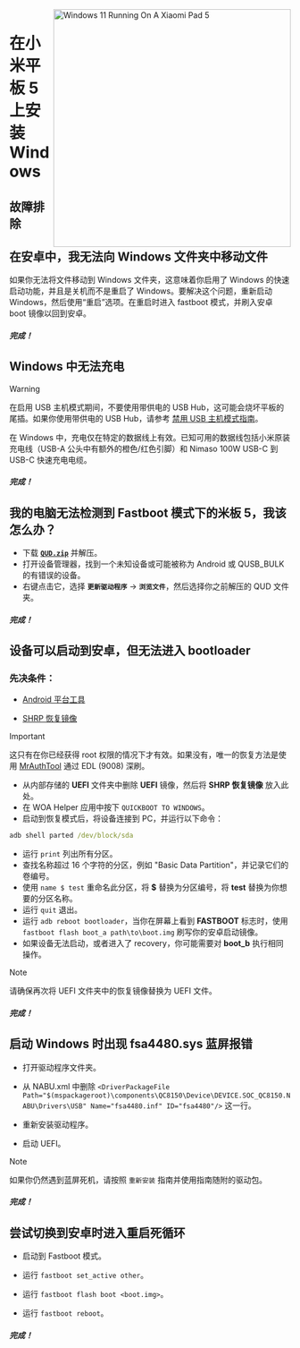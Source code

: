 <img align="right" src="https://raw.githubusercontent.com/erdilS/Port-Windows-11-Xiaomi-Pad-5/main/nabu.png" width="425" alt="Windows 11 Running On A Xiaomi Pad 5">

# 在小米平板 5 上安装 Windows

## 故障排除

## 在安卓中，我无法向 Windows 文件夹中移动文件

如果你无法将文件移动到 Windows 文件夹，这意味着你启用了 Windows 的快速启动功能，并且是关机而不是重启了 Windows。要解决这个问题，重新启动 Windows，然后使用“重启”选项。在重启时进入 fastboot 模式，并刷入安卓 boot 镜像以回到安卓。

##### 完成！

## Windows 中无法充电
> [!WARNING]
> 在启用 USB 主机模式期间，不要使用带供电的 USB Hub，这可能会烧坏平板的尾插。如果你使用带供电的 USB Hub，请参考 [禁用 USB 主机模式指南](/guide/Simplified%20Chinese/Additional-materials-cn.md#禁用-USB-主机模式)。

在 Windows 中，充电仅在特定的数据线上有效。已知可用的数据线包括小米原装充电线（USB-A 公头中有额外的橙色/红色引脚）和 Nimaso 100W USB-C 到 USB-C 快速充电电缆。

##### 完成！

## 我的电脑无法检测到 Fastboot 模式下的米板 5，我该怎么办？
- 下载 [**`QUD.zip`**](https://github.com/n00b69/woa-betalm/releases/download/Qfil/QUD.zip) 并解压。
- 打开设备管理器，找到一个未知设备或可能被称为 Android 或 QUSB_BULK 的有错误的设备。
- 右键点击它，选择 **```更新驱动程序```** → **`浏览文件`**，然后选择你之前解压的 QUD 文件夹。

##### 完成！

## 设备可以启动到安卓，但无法进入 bootloader

### 先决条件：
- [Android 平台工具](https://developer.android.com/studio/releases/platform-tools)

- [SHRP 恢复镜像](https://github.com/erdilS/Port-Windows-11-Xiaomi-Pad-5/releases/download/1.0/SHRP.img)

> [!IMPORTANT]
> 这只有在你已经获得 root 权限的情况下才有效。如果没有，唯一的恢复方法是使用 [MrAuthTool](https://mrauthtool.com/) 通过 EDL (9008) 深刷。

- 从内部存储的 **UEFI** 文件夹中删除 **UEFI** 镜像，然后将 **SHRP 恢复镜像** 放入此处。
- 在 WOA Helper 应用中按下 `QUICKBOOT TO WINDOWS`。
- 启动到恢复模式后，将设备连接到 PC，并运行以下命令：
```cmd
adb shell parted /dev/block/sda
```
- 运行 ```print``` 列出所有分区。
- 查找名称超过 16 个字符的分区，例如 "Basic Data Partition"，并记录它们的卷编号。
- 使用 ```name $ test``` 重命名此分区，将 **$** 替换为分区编号，将 **test** 替换为你想要的分区名称。
- 运行 ```quit``` 退出。
- 运行 ```adb reboot bootloader```，当你在屏幕上看到 **FASTBOOT** 标志时，使用 ```fastboot flash boot_a path\to\boot.img``` 刷写你的安卓启动镜像。
- 如果设备无法启动，或者进入了 recovery，你可能需要对 **boot_b** 执行相同操作。

> [!NOTE]
> 请确保再次将 UEFI 文件夹中的恢复镜像替换为 UEFI 文件。

##### 完成！

## 启动 Windows 时出现 fsa4480.sys 蓝屏报错
- 打开驱动程序文件夹。

- 从 NABU.xml 中删除 ```<DriverPackageFile Path="$(mspackageroot)\components\QC8150\Device\DEVICE.SOC_QC8150.NABU\Drivers\USB" Name="fsa4480.inf" ID="fsa4480"/>``` 这一行。

- 重新安装驱动程序。

- 启动 UEFI。
> [!NOTE]
> 如果你仍然遇到蓝屏死机，请按照 `重新安装` 指南并使用指南随附的驱动包。

##### 完成！

## 尝试切换到安卓时进入重启死循环
- 启动到 Fastboot 模式。

- 运行 ```fastboot set_active other```。

- 运行 ```fastboot flash boot <boot.img>```。

- 运行 ```fastboot reboot```。

##### 完成！















